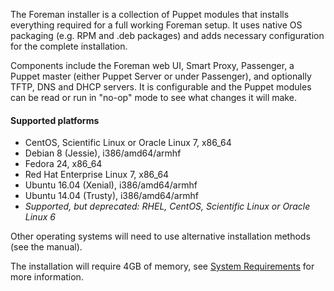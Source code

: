 
The Foreman installer is a collection of Puppet modules that installs everything required for a full working Foreman setup.  It uses native OS packaging (e.g. RPM and .deb packages) and adds necessary configuration for the complete installation.

Components include the Foreman web UI, Smart Proxy, Passenger, a Puppet master (either Puppet Server or under Passenger), and optionally TFTP, DNS and DHCP servers.  It is configurable and the Puppet modules can be read or run in "no-op" mode to see what changes it will make.

#### Supported platforms
* CentOS, Scientific Linux or Oracle Linux 7, x86_64
* Debian 8 (Jessie), i386/amd64/armhf
* Fedora 24, x86_64
* Red Hat Enterprise Linux 7, x86_64
* Ubuntu 16.04 (Xenial), i386/amd64/armhf
* Ubuntu 14.04 (Trusty), i386/amd64/armhf
* _Supported, but deprecated: RHEL, CentOS, Scientific Linux or Oracle Linux 6_

Other operating systems will need to use alternative installation methods (see the manual).

The installation will require 4GB of memory, see [System Requirements](manuals/{{page.version}}/index.html#3.1SystemRequirements) for more information.
